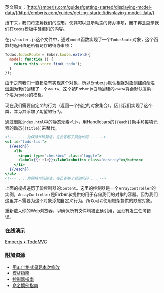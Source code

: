 英文原文：[http://emberjs.com/guides/getting-started/displaying-model-data/](http://emberjs.com/guides/getting-started/displaying-model-data/) 

接下来，我们将更新我们的应用，使其可以显示动态的待办事项，而不再是显示我们在`todos`模板中硬编码的内容。

在`js/router.js`这个文件中，通过`model`函数实现了一个`TodosRoute`对象，这个函数的返回值是所有现存的待办事项：

```javascript
Todos.TodosRoute = Ember.Route.extend({
  model: function () {
    return this.store.find('todo');
  }
});
```

由于之前我们一直都没有实现这个对象，所以Ember.js默认根据[对象创建的命名惯例](/guides/concepts/naming-conventions/)为我们创建了一个`Route`，这个被Ember.js自动创建的`Route`将会默认渲染一个名为`todos`的模板。

现在我们需要自定义的行为（返回一个指定的对象集合），因此我们实现了这个类，并为其添加了期望的行为。

通过删除`index.html`中的静态元素`<li>`，用Handlebars的`{{each}}`助手和每项元素的动态`{{title}}`来替代。

```handlebars
<!--- ... 为保持代码简洁，在此省略了其他代码 ... -->
<ul id="todo-list">
  {{#each}}
    <li>
      <input type="checkbox" class="toggle">
      <label>{{title}}</label><button class="destroy"></button>
    </li>
  {{/each}}
</ul>
<!--- ... 为保持代码简洁，在此省略了其他代码 ... -->
```

上面的模板遍历了其控制器的`content`。这里的控制器是一个`ArrayController`的实例，`ArrayController`是Ember.js提供的用于存储我们的对象的容器。因为我们这里并不需要为这个对象添加自定义行为，所以可以使用框架提供的缺省对象。

重新载入你的Web浏览器，以确保所有文件均被正确引用，且没有发生任何错误。

### 在线演示
<a class="jsbin-embed" href="http://jsbin.com/EJISAne/1/embed?live">Ember.js • TodoMVC</a><script src="http://static.jsbin.com/js/embed.js"></script>
  
### 附加资源

  * [用`diff`格式呈现本次修改](https://github.com/emberjs/quickstart-code-sample/commit/87bd57700110d9dd0b351c4d4855edf90baac3a8)
  * [模板指南](/guides/templates/handlebars-basics)
  * [控制器指南](/guides/controllers)
  * [命名惯例指南](/guides/concepts/naming-conventions)
